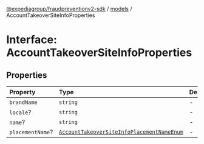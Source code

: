 [@expediagroup/fraudpreventionv2-sdk](../../index.md) / [models](../index.md) / AccountTakeoverSiteInfoProperties

# Interface: AccountTakeoverSiteInfoProperties

## Properties

| Property | Type | Description | Source |
| :------ | :------ | :------ | :------ |
| `brandName` | `string` | - | models/AccountTakeoverSiteInfo.ts:66 |
| `locale`? | `string` | - | models/AccountTakeoverSiteInfo.ts:64 |
| `name`? | `string` | - | models/AccountTakeoverSiteInfo.ts:65 |
| `placementName`? | [`AccountTakeoverSiteInfoPlacementNameEnum`](../type-aliases/AccountTakeoverSiteInfoPlacementNameEnum.md) | - | models/AccountTakeoverSiteInfo.ts:67 |
